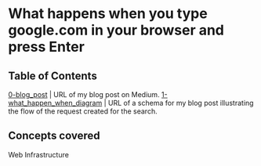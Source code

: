# What happens when you type google.com in your browser and press Enter

## Table of Contents
[0-blog_post](./0-blog_post) | URL of my blog post on Medium.
[1-what_happen_when_diagram](./1-what_happen_when_diagram) | URL of a schema for my blog post illustrating the flow of the request created for the search.

## Concepts covered
Web Infrastructure
